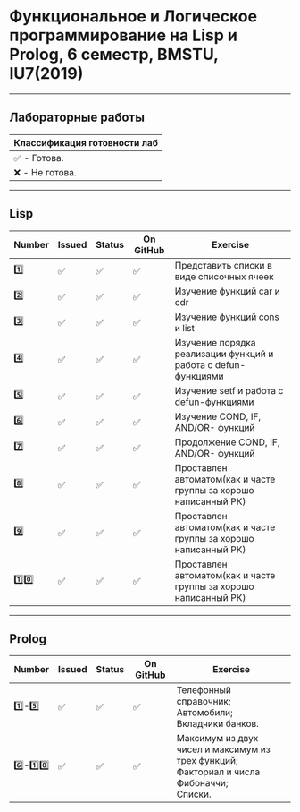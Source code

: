# Функциональное и Логическое программирование на Lisp и Prolog, 6 семестр, BMSTU, IU7(2019)
---
<h2>Лабораторные работы</h2>

| Классификация готовности лаб |
|---|
| :white_check_mark: - Готова. |
| :x: - Не готова. |
---

## Lisp
| Number | Issued | Status | On GitHub | Exercise |
|------|---|------|----------|---|
| :one: | :white_check_mark: | :white_check_mark: | :white_check_mark: | Представить списки в виде списочных ячеек |
| :two: | :white_check_mark: | :white_check_mark: | :white_check_mark: | Изучение функций car и cdr |
| :three: | :white_check_mark: | :white_check_mark: | :white_check_mark: | Изучение функций cons и list |
| :four: | :white_check_mark: | :white_check_mark: | :white_check_mark: | Изучение порядка реализации функций и работа с defun-функциями |
| :five: | :white_check_mark: | :white_check_mark: | :white_check_mark: | Изучение setf и работа с defun-функциями |
| :six: | :white_check_mark: | :white_check_mark: | :white_check_mark: | Изучение COND, IF, AND/OR- функций |
| :seven: | :white_check_mark: | :white_check_mark: | :white_check_mark: | Продолжение COND, IF, AND/OR- функций  |
| :eight: | :white_check_mark: | :white_check_mark: | :white_check_mark: | Проставлен автоматом(как и часте группы за хорошо написанный РК) |
| :nine: | :white_check_mark: | :white_check_mark: | :white_check_mark: | Проставлен автоматом(как и часте группы за хорошо написанный РК) |
| :one::zero: | :white_check_mark: | :white_check_mark: | :white_check_mark: | Проставлен автоматом(как и часте группы за хорошо написанный РК) |

---
## Prolog
| Number | Issued | Status | On GitHub | Exercise |
|------|---|------|----------|---|
| :one:-:five: | :white_check_mark: | :white_check_mark: | :white_check_mark: | Телефонный справочник;<br> Автомобили;<br> Вкладчики банков. |
| :six:-:one::zero: | :white_check_mark: | :white_check_mark: | :white_check_mark: | Максимум из двух чисел и максимум из трех функций;<br> Факториал и числа Фибоначчи;<br> Списки. |
